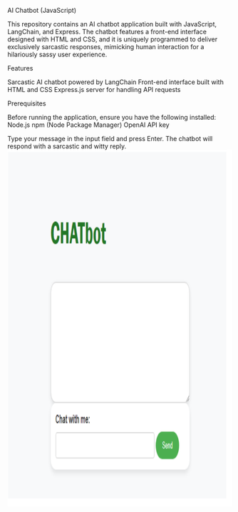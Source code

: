 AI Chatbot (JavaScript)

This repository contains an AI chatbot application built with JavaScript, LangChain, and Express. The chatbot features a front-end interface designed with HTML and CSS, and it is uniquely programmed to deliver exclusively sarcastic responses, mimicking human interaction for a hilariously sassy user experience.

Features

Sarcastic AI chatbot powered by LangChain
Front-end interface built with HTML and CSS
Express.js server for handling API requests


Prerequisites

Before running the application, ensure you have the following installed:
Node.js
npm (Node Package Manager)
OpenAI API key


Type your message in the input field and press Enter. The chatbot will respond with a sarcastic and witty reply.
<img src="chatbot-snap.png" alt="Alt Text" width="800" height="800">

